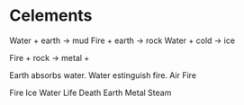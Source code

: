# Celements


Water + earth -> mud
Fire  + earth -> rock
Water + cold  -> ice

Fire + rock -> metal + 

Earth absorbs water.
Water estinguish fire.
Air
Fire

Fire
Ice
Water
Life
Death
Earth
Metal
Steam
